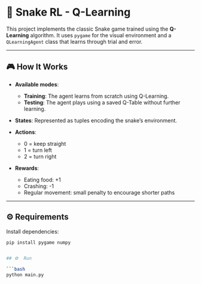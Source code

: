 # 🐍 Snake RL - Q-Learning

This project implements the classic Snake game trained using the **Q-Learning** algorithm. It uses `pygame` for the visual environment and a `QLearningAgent` class that learns through trial and error.

---

## 🎮 How It Works

- **Available modes**:
  - **Training**: The agent learns from scratch using Q-Learning.
  - **Testing**: The agent plays using a saved Q-Table without further learning.

- **States**: Represented as tuples encoding the snake’s environment.
- **Actions**:
  - 0 = keep straight
  - 1 = turn left
  - 2 = turn right
- **Rewards**:
  - Eating food: +1
  - Crashing: -1
  - Regular movement: small penalty to encourage shorter paths

---

## ⚙️ Requirements

Install dependencies:

```bash
pip install pygame numpy


## ⚙️  Run

```bash
python main.py